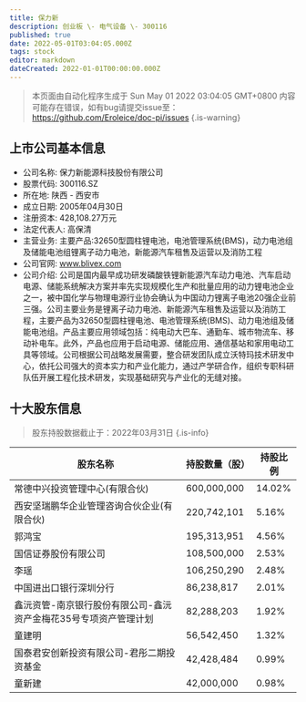 ```yaml
---
title: 保力新
description: 创业板 \- 电气设备 \- 300116
published: true
date: 2022-05-01T03:04:05.000Z
tags: stock
editor: markdown
dateCreated: 2022-01-01T00:00:00.000Z
---
```


> 本页面由自动化程序生成于 Sun May 01 2022 03:04:05 GMT+0800
> 内容可能存在错误，如有bug请提交issue至：https://github.com/Eroleice/doc-pi/issues
{.is-warning}

## 上市公司基本信息
- 公司名称: 保力新能源科技股份有限公司
- 股票代码: 300116.SZ
- 所在地: 陕西 - 西安市
- 成立日期: 2005年04月30日
- 注册资本: 428,108.27万元
- 法定代表人: 高保清
- 主营业务: 主要产品:32650型圆柱锂电池，电池管理系统(BMS)，动力电池组及储能电池组锂离子动力电池，新能源汽车租售及运营以及消防工程
- 公司官网: www.blivex.com
- 公司介绍: 公司是国内最早成功研发磷酸铁锂新能源汽车动力电池、汽车启动电源、储能系统解决方案并率先实现规模化生产和批量应用的动力锂电池企业之一，被中国化学与物理电源行业协会确认为中国动力锂离子电池20强企业前三强。公司主要业务是锂离子动力电池、新能源汽车租售及运营以及消防工程，主要产品为32650型圆柱锂电池、电池管理系统(BMS)、动力电池组及储能电池组。产品主要应用领域包括：纯电动大巴车、通勤车、城市物流车、移动补电车。此外，产品也应用于启动电源、储能应用、通信基站和家用电动工具等领域。公司根据公司战略发展需要，整合研发团队成立沃特玛技术研发中心，依托公司强大的资本实力和产业化能力，通过产学研合作，组织专职科研队伍开展工程化技术研发，实现基础研究与产业化的无缝对接。


## 十大股东信息
> 股东持股数据截止于：2022年03月31日
{.is-info}

| 股东名称 | 持股数量（股） | 持股比例 |
| --- | --- | --- |
| 常德中兴投资管理中心(有限合伙) | 600,000,000 | 14.02% |
| 西安坚瑞鹏华企业管理咨询合伙企业(有限合伙) | 220,742,101 | 5.16% |
| 郭鸿宝 | 195,313,951 | 4.56% |
| 国信证券股份有限公司 | 108,500,000 | 2.53% |
| 李瑶 | 106,250,290 | 2.48% |
| 中国进出口银行深圳分行 | 86,238,817 | 2.01% |
| 鑫沅资管-南京银行股份有限公司-鑫沅资产金梅花35号专项资产管理计划 | 82,288,203 | 1.92% |
| 童建明 | 56,542,450 | 1.32% |
| 国泰君安创新投资有限公司-君彤二期投资基金 | 42,428,484 | 0.99% |
| 童新建 | 42,000,000 | 0.98% |




